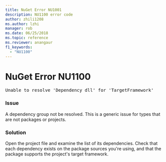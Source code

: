 ```yaml
---
title: NuGet Error NU1001
description: NU1100 error code
author: zhili1208
ms.author: lzhi
manager: rob
ms.date: 06/25/2018
ms.topic: reference
ms.reviewer: anangaur
f1_keywords:
  - "NU1100"
---
```


# NuGet Error NU1100

<pre>Unable to resolve 'Dependency dll' for 'TargetFramework'</pre>

### Issue
A dependency group not be resolved. This is a generic issue for types that are not packages or projects.

### Solution
Open the project file and examine the list of its dependencies. Check that each dependency exists on the package sources you're using, and that the package supports the project's target framework.